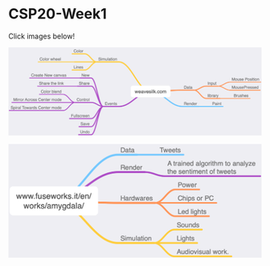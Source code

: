 # CSP20-Week1

Click images below!


![image](http://github.com/chengjun334/CP2-Week1/raw/master/weavesilk.com.png)

![image](http://github.com/chengjun334/CP2-Week1/raw/master/www.fuseworks.it:en:works:amygdala.png)
